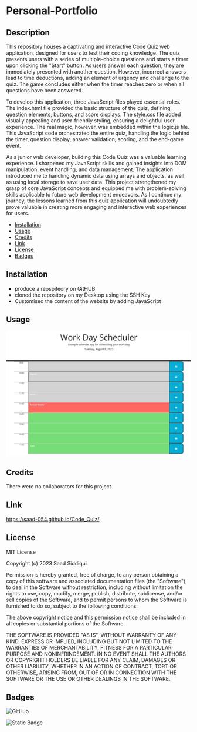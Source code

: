 # Personal-Portfolio
## Description
This repository houses a captivating and interactive Code Quiz web application, designed for users to test their coding knowledge. The quiz presents users with a series of multiple-choice questions and starts a timer upon clicking the "Start" button. As users answer each question, they are immediately presented with another question. However, incorrect answers lead to time deductions, adding an element of urgency and challenge to the quiz. The game concludes either when the timer reaches zero or when all questions have been answered.

To develop this application, three JavaScript files played essential roles. The index.html file provided the basic structure of the quiz, defining question elements, buttons, and score displays. The style.css file added visually appealing and user-friendly styling, ensuring a delightful user experience. The real magic, however, was embedded within the logic.js file. This JavaScript code orchestrated the entire quiz, handling the logic behind the timer, question display, answer validation, scoring, and the end-game event.

As a junior web developer, building this Code Quiz was a valuable learning experience. I sharpened my JavaScript skills and gained insights into DOM manipulation, event handling, and data management. The application introduced me to handling dynamic data using arrays and objects, as well as using local storage to save user data. This project strengthened my grasp of core JavaScript concepts and equipped me with problem-solving skills applicable to future web development endeavors. As I continue my journey, the lessons learned from this quiz application will undoubtedly prove valuable in creating more engaging and interactive web experiences for users.

- [Installation](#installation)
- [Usage](#usage)
- [Credits](#credits)
- [Link](#link)
- [License](#license)
- [Badges](#badges)

## Installation
- produce a reospiteory on GitHUB
- cloned the repository on my Desktop using the SSH Key
- Customised the content of the website by adding JavaScript
## Usage
![website_image](./assets/images/Scheduler.JPG)

## Credits
There were no collaborators for this project.

## Link
https://saad-054.github.io/Code_Quiz/

## License
MIT License

Copyright (c) 2023 Saad Siddiqui

Permission is hereby granted, free of charge, to any person obtaining a copy
of this software and associated documentation files (the "Software"), to deal
in the Software without restriction, including without limitation the rights
to use, copy, modify, merge, publish, distribute, sublicense, and/or sell
copies of the Software, and to permit persons to whom the Software is
furnished to do so, subject to the following conditions:

The above copyright notice and this permission notice shall be included in all
copies or substantial portions of the Software.

THE SOFTWARE IS PROVIDED "AS IS", WITHOUT WARRANTY OF ANY KIND, EXPRESS OR
IMPLIED, INCLUDING BUT NOT LIMITED TO THE WARRANTIES OF MERCHANTABILITY,
FITNESS FOR A PARTICULAR PURPOSE AND NONINFRINGEMENT. IN NO EVENT SHALL THE
AUTHORS OR COPYRIGHT HOLDERS BE LIABLE FOR ANY CLAIM, DAMAGES OR OTHER
LIABILITY, WHETHER IN AN ACTION OF CONTRACT, TORT OR OTHERWISE, ARISING FROM,
OUT OF OR IN CONNECTION WITH THE SOFTWARE OR THE USE OR OTHER DEALINGS IN THE
SOFTWARE.

## Badges
![GitHub](https://img.shields.io/github/license/mashape/apistatus)

![Static Badge](https://img.shields.io/badge/Thankyou_for_visiting-red)

